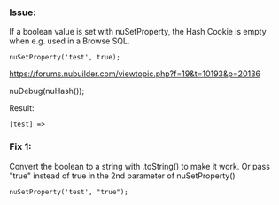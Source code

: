 ### Issue: 

If a boolean value is set with nuSetProperty, the Hash Cookie is empty when e.g. used in a Browse SQL.

```
nuSetProperty('test', true);
```

https://forums.nubuilder.com/viewtopic.php?f=19&t=10193&p=20136

nuDebug(nuHash());

Result:   
```
[test] => 
```


### Fix 1:

Convert the boolean to a string with .toString() to make it work. Or pass "true" instead of true in the 2nd parameter of nuSetProperty()

```
nuSetProperty('test', "true");
```

